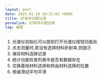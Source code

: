 ```yaml
---
layout: post
date: 2025-01-10 10:21:03 +0800
title: QT软件问题记录
permalink: QT软件问题记录
tag: 编程
---
```


1. 光谱仪初始化可以放到打开光谱仪按钮功能处
2. 点击测量时,若没有选择材料折射率,则提示
3. 保存材料选择记录
4. 统计功能检查列表中是否有数据存在
5. 交换基地材料选择和样品材料选择的位置
6. 频谱滑动平均平滑
